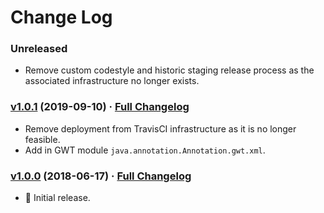 # Change Log

### Unreleased

* Remove custom codestyle and historic staging release process as the associated infrastructure no longer exists.

### [v1.0.1](https://github.com/realityforge/javax.annotation/tree/v1.0.1) (2019-09-10) · [Full Changelog](https://github.com/realityforge/javax.annotation/compare/v1.0.0...v1.0.1)

* Remove deployment from TravisCI infrastructure as it is no longer feasible.
* Add in GWT module `java.annotation.Annotation.gwt.xml`.

### [v1.0.0](https://github.com/realityforge/javax.annotation/tree/v1.0.0) (2018-06-17) · [Full Changelog](https://github.com/realityforge/javax.annotation/compare/7187394002ca82356cfe832a6df63554340d1f3e...v0.01)

* 🎉 Initial release.
